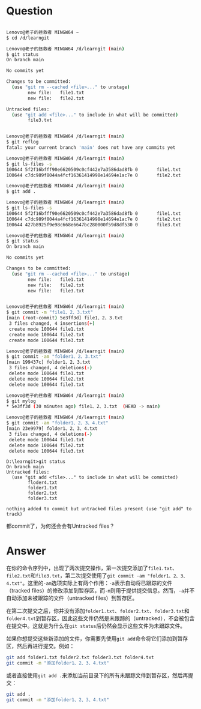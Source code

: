 # Question

```bash

Lenovo@老子的拯救者 MINGW64 ~
$ cd /d/learngit

Lenovo@老子的拯救者 MINGW64 /d/learngit (main)
$ git status
On branch main

No commits yet

Changes to be committed:
  (use "git rm --cached <file>..." to unstage)
        new file:   file1.txt
        new file:   file2.txt

Untracked files:
  (use "git add <file>..." to include in what will be committed)
        file3.txt


Lenovo@老子的拯救者 MINGW64 /d/learngit (main)
$ git reflog
fatal: your current branch 'main' does not have any commits yet

Lenovo@老子的拯救者 MINGW64 /d/learngit (main)
$ git ls-files -s
100644 5f2f16bfff90e6620509c0cf442e7a3586dad8fb 0       file1.txt
100644 c7dc989f8044a4fcf16361414998e14694e1ac7e 0       file2.txt

Lenovo@老子的拯救者 MINGW64 /d/learngit (main)
$ git add .

Lenovo@老子的拯救者 MINGW64 /d/learngit (main)
$ git ls-files -s
100644 5f2f16bfff90e6620509c0cf442e7a3586dad8fb 0       file1.txt
100644 c7dc989f8044a4fcf16361414998e14694e1ac7e 0       file2.txt
100644 427b8925f9e98c668e6647bc280000f59d8df530 0       file3.txt

Lenovo@老子的拯救者 MINGW64 /d/learngit (main)
$ git status
On branch main

No commits yet

Changes to be committed:
  (use "git rm --cached <file>..." to unstage)
        new file:   file1.txt
        new file:   file2.txt
        new file:   file3.txt


Lenovo@老子的拯救者 MINGW64 /d/learngit (main)
$ git commit -m "file1、2、3.txt"
[main (root-commit) 5e3ff3d] file1、2、3.txt
 3 files changed, 4 insertions(+)
 create mode 100644 file1.txt
 create mode 100644 file2.txt
 create mode 100644 file3.txt

Lenovo@老子的拯救者 MINGW64 /d/learngit (main)
$ git commit -am "folder1、2、3.txt"
[main 199437c] folder1、2、3.txt
 3 files changed, 4 deletions(-)
 delete mode 100644 file1.txt
 delete mode 100644 file2.txt
 delete mode 100644 file3.txt

Lenovo@老子的拯救者 MINGW64 /d/learngit (main)
$ git mylog
* 5e3ff3d (30 minutes ago) file1、2、3.txt  (HEAD -> main)

Lenovo@老子的拯救者 MINGW64 /d/learngit (main)
$ git commit -am "folder1、2、3、4.txt"
[main 23e9979] folder1、2、3、4.txt
 3 files changed, 4 deletions(-)
 delete mode 100644 file1.txt
 delete mode 100644 file2.txt
 delete mode 100644 file3.txt

```

```
D:\learngit>git status
On branch main
Untracked files:
  (use "git add <file>..." to include in what will be committed)
        floder4.txt
        folder1.txt
        folder2.txt
        folder3.txt

nothing added to commit but untracked files present (use "git add" to track)
```

都commit了，为何还会会有Untracked files？

# Answer

在你的命令序列中，出现了两次提交操作，第一次提交添加了`file1.txt`、`file2.txt`和`file3.txt`，第二次提交使用了`git commit -am "folder1、2、3、4.txt"`。这里的`-am`选项实际上有两个作用：`-a`表示自动将已跟踪的文件（tracked files）的修改添加到暂存区，而`-m`则用于提供提交信息。然而，`-a`并不自动添加未被跟踪的文件（untracked files）到暂存区。

在第二次提交之后，你并没有添加`folder1.txt`、`folder2.txt`、`folder3.txt`和`folder4.txt`到暂存区，因此这些文件仍然是未跟踪的（untracked），不会被包含在提交中。这就是为什么在`git status`后仍然会显示这些文件为未跟踪文件。

如果你想提交这些新添加的文件，你需要先使用`git add`命令将它们添加到暂存区，然后再进行提交。例如：

```bash
git add folder1.txt folder2.txt folder3.txt folder4.txt
git commit -m "添加folder1、2、3、4.txt"
```

或者直接使用`git add .`来添加当前目录下的所有未跟踪文件到暂存区，然后再提交：

```bash
git add .
git commit -m "添加folder1、2、3、4.txt"
```